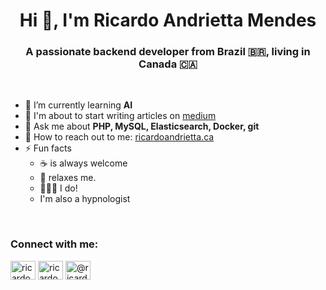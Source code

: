 <h1 align="center">Hi 👋, I'm Ricardo Andrietta Mendes</h1>
<h3 align="center">A passionate backend developer from Brazil 🇧🇷, living in Canada 🇨🇦</h3>
<br>

- 🌱 I’m currently learning **AI**
- 📝 I'm about to start writing articles on [medium](medium)
- 💬 Ask me about **PHP, MySQL, Elasticsearch, Docker, git**
- 🤝 How to reach out to me: [ricardoandrietta.ca](https://www.ricardoandrietta.ca)
- ⚡ Fun facts
  - ☕️ is always welcome
  - 🐶 relaxes me.
  - 👨🏼‍🍳 I do!
  - I'm also a hypnologist 

<br>
<h3 align="left">Connect with me:</h3>
<p align="left">
<a href="https://linkedin.com/in/ricardoandrietta" target="blank"><img align="center" src="https://cdn.jsdelivr.net/npm/simple-icons@3.0.1/icons/linkedin.svg" alt="ricardoandrietta" height="30" width="40" /></a>
<a href="https://fb.com/ricardoandrietta" target="blank"><img align="center" src="https://cdn.jsdelivr.net/npm/simple-icons@3.0.1/icons/facebook.svg" alt="ricardoandrietta" height="30" width="40" /></a>
<a href="https://medium.com/@ricardoandrietta" target="blank"><img align="center" src="https://cdn.jsdelivr.net/npm/simple-icons@3.0.1/icons/medium.svg" alt="@ricardoandrietta" height="30" width="40" /></a>
</p>



<!--
**ricardo-andrietta/ricardo-andrietta** is a ✨ _special_ ✨ repository because its `README.md` (this file) appears on your GitHub profile.

Here are some ideas to get you started:

- 🔭 I’m currently working on ...
- 🌱 I’m currently learning ...
- 👯 I’m looking to collaborate on ...
- 🤔 I’m looking for help with ...
- 💬 Ask me about ...
- 📫 How to reach me: ...
- 😄 Pronouns: ...
- ⚡ Fun fact: ...
-->
